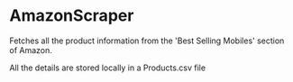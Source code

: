# AmazonScraper
Fetches all the product information from the 'Best Selling Mobiles' section of Amazon. 

All the details are stored locally in a Products.csv file

